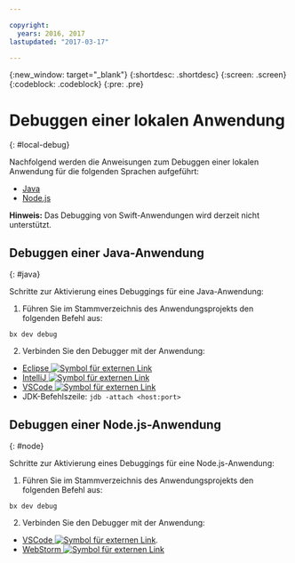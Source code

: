 ```yaml
---

copyright:
  years: 2016, 2017
lastupdated: "2017-03-17"

---
```

{:new_window: target="_blank"}
{:shortdesc: .shortdesc}
{:screen: .screen}
{:codeblock: .codeblock}
{:pre: .pre}

# Debuggen einer lokalen Anwendung
{: #local-debug}

Nachfolgend werden die Anweisungen zum Debuggen einer lokalen Anwendung für die folgenden Sprachen aufgeführt:  

* [Java](#java) 
* [Node.js](#node)

**Hinweis:** Das Debugging von Swift-Anwendungen wird derzeit nicht unterstützt. 

## Debuggen einer Java-Anwendung
{: #java}

Schritte zur Aktivierung eines Debuggings für eine Java-Anwendung: 

1. Führen Sie im Stammverzeichnis des Anwendungsprojekts den folgenden Befehl aus: 

 `bx dev debug`

2. Verbinden Sie den Debugger mit der Anwendung: 

 * [Eclipse ![Symbol für externen Link](../icons/launch-glyph.svg "Symbol für externen Link")](http://help.eclipse.org/neon/index.jsp?topic=%2Forg.eclipse.jdt.doc.user%2Ftasks%2Ftask-remotejava_launch_config.htm)
 * [IntelliJ ![Symbol für externen Link](../icons/launch-glyph.svg "Symbol für externen Link")](https://www.jetbrains.com/help/idea/2016.3/run-debug-configuration-remote.html)
 * [VSCode ![Symbol für externen Link](../icons/launch-glyph.svg "Symbol für externen Link")](https://marketplace.visualstudio.com/items?itemName=donjayamanne.javadebugge)
 * JDK-Befehlszeile: `jdb -attach <host:port>`

## Debuggen einer Node.js-Anwendung
 
{: #node}

Schritte zur Aktivierung eines Debuggings für eine Node.js-Anwendung: 

1. Führen Sie im Stammverzeichnis des Anwendungsprojekts den folgenden Befehl aus: 

 `bx dev debug`

2. Verbinden Sie den Debugger mit der Anwendung: 
 * [VSCode ![Symbol für externen Link](../icons/launch-glyph.svg "Symbol für externen Link")](https://blog.docker.com/2016/07/live-debugging-docker/).
 * [WebStorm ![Symbol für externen Link](../icons/launch-glyph.svg "Symbol für externen Link")](https://blog.alexseifert.com/2016/10/25/debugging-node-js-in-a-docker-container-with-webstorm/)


<!-- 
## Swift application debugging - content from mike tunnicliffe
{: #swift}

Steps to enable debug for a Swift application:  

1. On the App server (or system where the Swift application will execute), you should start the 'lldb server':
 - `lldb-server platform --><!--listen <port number>`
2. On the App server, build the Kitura-based server application using the debug configuration: 
 - `swift build debug`
3. On the App server, start the Kitura-based server application:
 - `./build/debug/Kitura-Starter`
4. On the client system (also known as the host system), start the 'lldb client':
 - `lldb`
5. Configure lldb client to connect to lldb-server:
 - `(lldb) platform select remote-linux`
 - `(lldb) platform connect connect://<ip address server>:<port number server>`
6. Execute commands to debug remote program:
 - `(lldb) process attach --><!--pid 3626`
--> 


